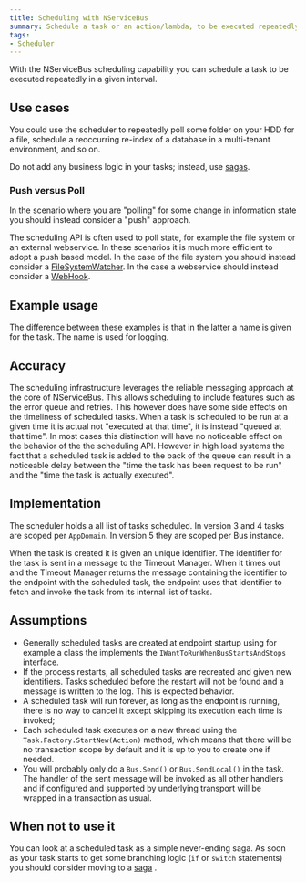 ```yaml
---
title: Scheduling with NServiceBus
summary: Schedule a task or an action/lambda, to be executed repeatedly at a given interval.
tags:
- Scheduler
---
```


With the NServiceBus scheduling capability you can schedule a task to be executed repeatedly in a given interval.

## Use cases

You could use the scheduler to repeatedly poll some folder on your HDD for a file, schedule a reoccurring re-index of a database in a multi-tenant environment, and so on.

Do not add any business logic in your tasks; instead, use [sagas](sagas-in-nservicebus.md).

### Push versus Poll

In the scenario where you are "polling" for some change in information state you should instead consider a "push" approach.

The scheduling API is often used to poll state, for example the file system or an external webservice. In these scenarios it is much more efficient to adopt a push based model. In the case of the file system you should instead consider a [FileSystemWatcher](http://msdn.microsoft.com/en-us/library/system.io.filesystemwatcher.aspx). In the case a webservice should instead consider a [WebHook](http://en.wikipedia.org/wiki/Webhook).

## Example usage

The difference between these examples is that in the latter a name is given for the task. The name is used for logging.

<!-- import ScheduleTask -->

## Accuracy 

The scheduling infrastructure leverages the reliable messaging approach at the core of NServiceBus. This allows scheduling to include features such as the error queue and retries. This however does have some side effects on the timeliness of scheduled tasks. When a task is scheduled to be run at a given time it is actual not "executed at that time", it is instead "queued at that time". In most cases this distinction will have no noticeable effect on the behavior of the the scheduling API. However in high load systems the fact that a scheduled task is added to the back of the queue can result in a noticeable delay between the "time the task has been request to be run" and the "time the task is actually executed".

## Implementation

The scheduler holds a all list of tasks scheduled. In version 3 and 4 tasks are scoped per `AppDomain`. In version 5 they are scoped per Bus instance.

When the task is created it is given an unique identifier. The identifier for the task is sent in a message to the Timeout Manager. When it times out and the Timeout Manager returns the message containing the identifier to the endpoint with the scheduled task, the endpoint uses that identifier to fetch and invoke the task from its internal list of tasks.

## Assumptions

- Generally scheduled tasks are created at endpoint startup using for example a class the implements the `IWantToRunWhenBusStartsAndStops` interface.
- If the process restarts, all scheduled tasks are recreated and given new identifiers. Tasks scheduled before the restart will not be found and a message is written to the log. This is expected behavior.
- A scheduled task will run forever, as long as the endpoint is running, there is no way to cancel it except skipping its execution each time is invoked;
- Each scheduled task executes on a new thread using the `Task.Factory.StartNew(Action)` method, which means that there will be no transaction scope by default and it is up to you to create one if needed.
- You will probably only do a `Bus.Send()` or `Bus.SendLocal()` in the task. The handler of the sent message will be invoked as all other handlers and if configured and supported by underlying transport will be wrapped in a transaction as usual.

## When not to use it

You can look at a scheduled task as a simple never-ending saga. As soon as your task starts to get some branching logic (`if` or `switch` statements) you should consider moving to a [saga](sagas-in-nservicebus.md) .

